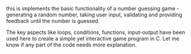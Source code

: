this is implements the basic functionality of a number guessing game - generating a random number, taking user input, validating and providing feedback until the number is guessed.

The key aspects like loops, conditions, functions, input-output have been used here to create a simple yet interactive game program in C. Let me know if any part of the code needs more explanation.
